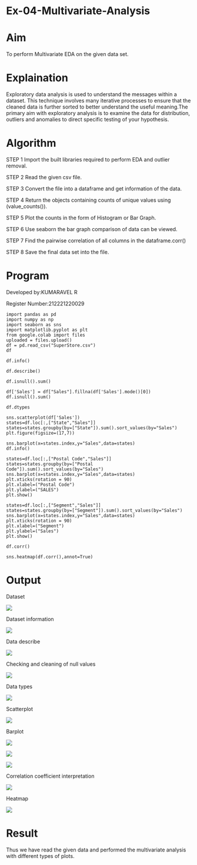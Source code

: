 # Ex-04-Multivariate-Analysis
# Aim
To perform Multivariate EDA on the given data set.

# Explaination
Exploratory data analysis is used to understand the messages within a dataset. This technique involves many iterative processes to ensure that the cleaned data is further sorted to better understand the useful meaning.The primary aim with exploratory analysis is to examine the data for distribution, outliers and anomalies to direct specific testing of your hypothesis.

# Algorithm
STEP 1 Import the built libraries required to perform EDA and outlier removal.

STEP 2 Read the given csv file.

STEP 3 Convert the file into a dataframe and get information of the data.

STEP 4 Return the objects containing counts of unique values using (value_counts()).

STEP 5 Plot the counts in the form of Histogram or Bar Graph.

STEP 6 Use seaborn the bar graph comparison of data can be viewed.

STEP 7 Find the pairwise correlation of all columns in the dataframe.corr()

STEP 8 Save the final data set into the file.

# Program
Developed by:KUMARAVEL R

Register Number:212221220029

```
import pandas as pd
import numpy as np
import seaborn as sns
import matplotlib.pyplot as plt
from google.colab import files
uploaded = files.upload()
df = pd.read_csv("SuperStore.csv")
df

df.info()

df.describe()

df.isnull().sum()

df['Sales'] = df["Sales"].fillna(df['Sales'].mode()[0])
df.isnull().sum()

df.dtypes

sns.scatterplot(df['Sales'])
states=df.loc[:,["State","Sales"]]
states=states.groupby(by=["State"]).sum().sort_values(by="Sales")
plt.figure(figsize=(17,7))

sns.barplot(x=states.index,y="Sales",data=states)
df.info()

states=df.loc[:,["Postal Code","Sales"]]
states=states.groupby(by=["Postal Code"]).sum().sort_values(by="Sales")
sns.barplot(x=states.index,y="Sales",data=states)
plt.xticks(rotation = 90)
plt.xlabel=("Postal Code")
plt.ylabel=("SALES")
plt.show()

states=df.loc[:,["Segment","Sales"]]
states=states.groupby(by=["Segment"]).sum().sort_values(by="Sales")
sns.barplot(x=states.index,y="Sales",data=states)
plt.xticks(rotation = 90)
plt.xlabel=("Segment")
plt.ylabel=("Sales")
plt.show()

df.corr()

sns.heatmap(df.corr(),annot=True)
```
# Output
Dataset

![](http://github.com/KumaravelIT/Ex-04-Multivariate-Analysis/blob/main/1.jpg)

Dataset information

![](https://github.com/KumaravelIT/Ex-04-Multivariate-Analysis/blob/main/2.jpg)

Data describe

![](https://github.com/KumaravelIT/Ex-04-Multivariate-Analysis/blob/main/3.jpg)



Checking and cleaning of null values

![](https://github.com/KumaravelIT/Ex-04-Multivariate-Analysis/blob/main/4.jpg)





Data types

![](https://github.com/KumaravelIT/Ex-04-Multivariate-Analysis/blob/main/5.jpg)


Scatterplot

![](https://github.com/KumaravelIT/Ex-04-Multivariate-Analysis/blob/main/6.jpg)

Barplot


![](https://github.com/KumaravelIT/Ex-04-Multivariate-Analysis/blob/main/7(1).jpg)

![](https://github.com/KumaravelIT/Ex-04-Multivariate-Analysis/blob/main/7(2).jpg)

![](https://github.com/KumaravelIT/Ex-04-Multivariate-Analysis/blob/main/7(3).jpg)

Correlation coefficient interpretation

![](https://github.com/KumaravelIT/Ex-04-Multivariate-Analysis/blob/main/8.jpg)

Heatmap

![](https://github.com/KumaravelIT/Ex-04-Multivariate-Analysis/blob/main/9.jpg)

# Result
Thus we have read the given data and performed the multivariate analysis with different types of plots.
